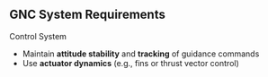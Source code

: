 ##  GNC System Requirements

  Control System
- Maintain **attitude stability** and **tracking** of guidance commands
- Use **actuator dynamics** (e.g., fins or thrust vector control)